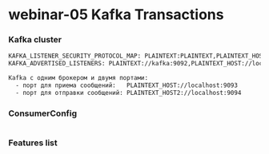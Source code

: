 # webinar-05 Kafka Transactions
### Kafka cluster
```txt
KAFKA_LISTENER_SECURITY_PROTOCOL_MAP: PLAINTEXT:PLAINTEXT,PLAINTEXT_HOST:PLAINTEXT,PLAINTEXT_HOST2:PLAINTEXT
KAFKA_ADVERTISED_LISTENERS: PLAINTEXT://kafka:9092,PLAINTEXT_HOST://localhost:9093,PLAINTEXT_HOST2://localhost:9094

Kafka с одним брокером и двумя портами: 
  - порт для приема сообщений:   PLAINTEXT_HOST://localhost:9093
  - порт для отправки сообщений: PLAINTEXT_HOST2://localhost:9094  
```
### ConsumerConfig

```java
```

### Features list
```txt
   
```